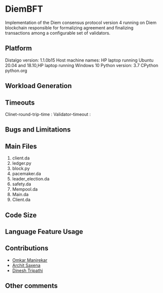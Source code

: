 # DiemBFT #

Implementation of the Diem consensus protocol version 4 running on Diem blockchain responsible for formalizing agreement and finalizing transactions among a configurable set of validators.

## Platform
Distalgo version: 1.1.0b15 
Host machine names: HP laptop running Ubuntu 20.04 and 18.10,HP laptop running Windows 10
Python version: 3.7 CPython python.org 
## Workload Generation

## Timeouts

Clinet-round-trip-time :
Validator-timeout : 
## Bugs and Limitations

## Main Files
1. client.da
2. ledger.py
3. block.py
4. pacemaker.da
5. leader_election.da
6. safety.da 
7. Mempool.da
8. Main.da
9. Client.da
## Code Size

## Language Feature Usage

## Contributions
* [Omkar Manjrekar](https://github.com/manjrekarom)
* [Archit Saxena](https://github.com/imarchit123)
* [Dinesh Tripathi](https://github.com/ditriparthi)

## Other comments
